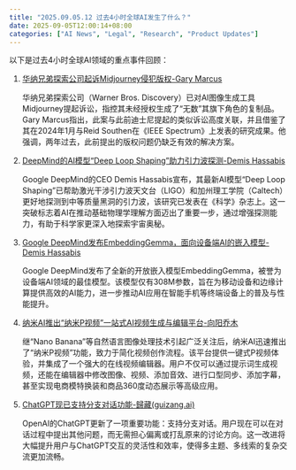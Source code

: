 ```yaml
---
title: "2025.09.05.12 过去4小时全球AI发生了什么？"
date: 2025-09-05T12:00:14+08:00
categories: ["AI News", "Legal", "Research", "Product Updates"]
---
```


以下是过去4小时全球AI领域的重点事件回顾：

1.  [华纳兄弟探索公司起诉Midjourney侵犯版权-Gary Marcus](https://x.com/GaryMarcus/status/1963794240951234767)

    华纳兄弟探索公司（Warner Bros. Discovery）已对AI图像生成工具Midjourney提起诉讼，指控其未经授权生成了“无数”其旗下角色的复制品。Gary Marcus指出，此案与此前迪士尼提起的类似诉讼高度关联，并且借鉴了其在2024年1月与Reid Southen在《IEEE Spectrum》上发表的研究成果。他强调，两年过去，此前提出的版权问题仍缺乏有效的解决方案。

2.  [DeepMind的AI模型“Deep Loop Shaping”助力引力波探测-Demis Hassabis](https://x.com/demishassabis/status/1963795824854335528)

    Google DeepMind的CEO Demis Hassabis宣布，其最新AI模型“Deep Loop Shaping”已帮助激光干涉引力波天文台（LIGO）和加州理工学院（Caltech）更好地探测到中等质量黑洞的引力波，该研究已发表在《科学》杂志上。这一突破标志着AI在推动基础物理学理解方面迈出了重要一步，通过增强探测能力，有助于科学家更深入地探索宇宙奥秘。

3.  [Google DeepMind发布EmbeddingGemma，面向设备端AI的嵌入模型-Demis Hassabis](https://x.com/demishassabis/status/1963788240487334175)

    Google DeepMind发布了全新的开放嵌入模型EmbeddingGemma，被誉为设备端AI领域的最佳模型。该模型仅有308M参数，旨在为移动设备和边缘计算提供高效的AI能力，进一步推动AI应用在智能手机等终端设备上的普及与性能提升。

4.  [纳米AI推出“纳米P视频”一站式AI视频生成与编辑平台-向阳乔木](https://x.com/vista8/status/1963787346002039176)

    继“Nano Banana”等自然语言图像处理技术引起广泛关注后，纳米AI迅速推出了“纳米P视频”功能，致力于简化视频创作流程。该平台提供一键式P视频体验，并集成了一个强大的在线视频编辑器。用户不仅可以通过提示词生成视频，还能在编辑器中修改图像、视频、添加音效、进行口型同步、添加字幕，甚至实现电商模特换装和商品360度动态展示等高级应用。

5.  [ChatGPT现已支持分支对话功能-歸藏(guizang.ai)](https://x.com/op7418/status/1963789464662384683)

    OpenAI的ChatGPT更新了一项重要功能：支持分支对话。用户现在可以在对话过程中提出其他问题，而无需担心偏离或打乱原来的讨论方向。这一改进将大幅提升用户与ChatGPT交互的灵活性和效率，使得多主题、多线索的复杂交流更加流畅。